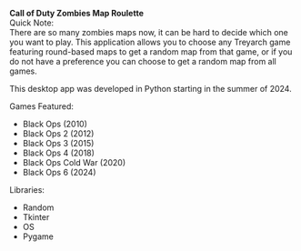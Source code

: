 **Call of Duty Zombies Map Roulette**  
Quick Note:  
There are so many zombies maps now, it can be hard to decide which one you want to play. This application allows you to choose any Treyarch game featuring round-based maps to get a random map from that game, or if you do not have a preference you can choose to get a random map from all games.

This desktop app was developed in Python starting in the summer of 2024\.

Games Featured:

* Black Ops (2010)  
* Black Ops 2 (2012)  
* Black Ops 3 (2015)  
* Black Ops 4 (2018)  
* Black Ops Cold War (2020)  
* Black Ops 6 (2024)

Libraries:

* Random  
* Tkinter  
* OS  
* Pygame

